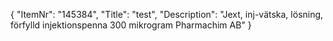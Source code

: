 {
  "ItemNr": "145384",
  "Title": "test",
  "Description": "Jext, inj-vätska, lösning, förfylld injektionspenna 300 mikrogram Pharmachim AB"
}